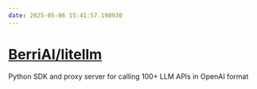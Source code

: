 ```yaml
---
date: 2025-05-06 15:41:57.198930
---
```


# [BerriAI/litellm](https://github.com/BerriAI/litellm)

Python SDK and proxy server for calling 100+ LLM APIs in OpenAI format